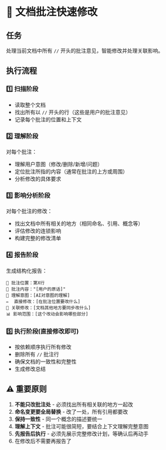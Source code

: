 # 📝 文档批注快速修改

## 任务
处理当前文档中所有 `//` 开头的批注意见，智能修改并处理关联影响。

## 执行流程

### 1️⃣ 扫描阶段
- 读取整个文档
- 找出所有以 `//` 开头的行（这些是用户的批注意见）
- 记录每个批注的位置和上下文

### 2️⃣ 理解阶段
对每个批注：
- 理解用户意图（修改/删除/新增/问题）
- 定位批注所指的内容（通常在批注的上方或周围）
- 分析修改的具体要求

### 3️⃣ 影响分析阶段
对每个批注的修改：
- 找出文档中所有相关的地方（相同命名、引用、概念等）
- 评估修改的连锁影响
- 构建完整的修改清单

### 4️⃣ 报告阶段
生成结构化报告：
```
📍 批注位置：第X行
💬 批注内容："[用户的原话]"
🎯 理解意图：[AI对意图的理解]
✏️  直接修改：[在批注位置要改什么]
🔗 关联修改：[文档其他地方要同步改什么]
📊 影响范围：[这个改动会影响哪些部分]
```

### 5️⃣ 执行阶段(直接修改即可)
- 按依赖顺序执行所有修改
- 删除所有 `//` 批注行
- 确保文档的一致性和完整性
- 生成修改总结

## ⚠️ 重要原则
1. **不能只改批注处** - 必须找出所有相关联的地方一起改
2. **命名变更要全局替换** - 改了一处，所有引用都要改
3. **保持一致性** - 同一个概念的描述要统一
4. **理解上下文** - 批注可能很简短，要结合上下文理解完整意图
5. **先报告后执行** - 必须先展示完整修改计划，等确认后再动手
6. 在修改后不需要再报告了
